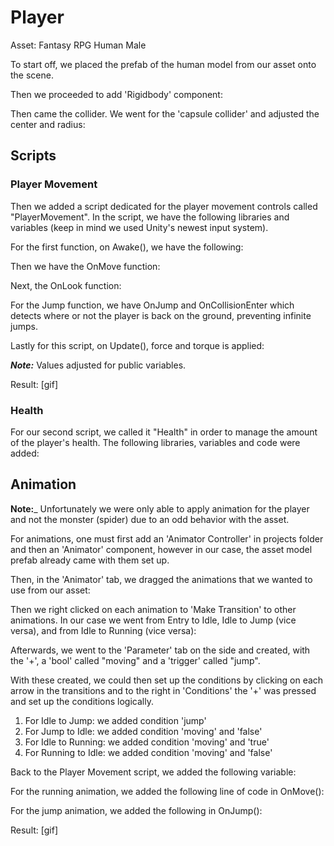 # Player
Asset: Fantasy RPG Human Male

To start off, we placed the prefab of the human model from our asset onto the scene.

Then we proceeded to add 'Rigidbody' component:

Then came the collider. We went for the 'capsule collider' and adjusted the center and radius:

## Scripts
### Player Movement
Then we added a script dedicated for the player movement controls called "PlayerMovement". In the script, we have the following libraries and variables (keep in mind we used Unity's newest input system).

For the first function, on Awake(), we have the following:

Then we have the OnMove function:

Next, the OnLook function:

For the Jump function, we have OnJump and OnCollisionEnter which detects where or not the player is back on the ground, preventing infinite jumps.

Lastly for this script, on Update(), force and torque is applied:

___Note:___ Values adjusted for public variables.

Result:
[gif]

### Health
For our second script, we called it "Health" in order to manage the amount of the player's health. The following libraries, variables and code were added:

## Animation
__Note:___ Unfortunately we were only able to apply animation for the player and not the monster (spider) due to an odd behavior with the asset.

For animations, one must first add an 'Animator Controller' in projects folder and then an 'Animator' component, however in our case, the asset model prefab already came with them set up.

Then, in the 'Animator' tab, we dragged the animations that we wanted to use from our asset:

Then we right clicked on each animation to 'Make Transition' to other animations. In our case we went from Entry to Idle, Idle to Jump (vice versa), and from Idle to Running (vice versa):

Afterwards, we went to the 'Parameter' tab on the side and created, with the '+', a 'bool' called "moving" and a 'trigger' called "jump".

With these created, we could then set up the conditions by clicking on each arrow in the transitions and to the right in 'Conditions' the '+' was pressed and set up the conditions logically.

1. For Idle to Jump: we added condition 'jump'
2. For Jump to Idle: we added condition 'moving' and 'false'
3. For Idle to Running: we added condition 'moving' and 'true'
4. For Running to Idle: we added condition 'moving' and 'false'

Back to the Player Movement script, we added the following variable:

For the running animation, we added the following line of code in OnMove():

For the jump animation, we added the following in OnJump():

Result:
[gif]

